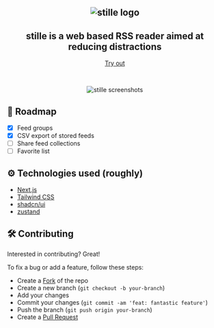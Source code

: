 <h2 align="center">
  <img src="https://stille.app/logofull.png" alt="stille logo" />
</h2>

<h2 align="center">stille is a web based RSS reader aimed at reducing distractions</h2>
<p align="center">
  <a href="https://stille.app">
    Try out
  </a>
</p>
<br />

<p align="center">
  <img src="https://stille.app/banner.png" alt="stille screenshots" />
</p>

## :rocket: Roadmap

- [x] Feed groups
- [x] CSV export of stored feeds
- [ ] Share feed collections
- [ ] Favorite list

## :gear: Technologies used (roughly)

- [Next.js](https://nextjs.org/)
- [Tailwind CSS](https://tailwindcss.com/)
- [shadcn/ui](https://ui.shadcn.com/)
- [zustand](https://zustand-demo.pmnd.rs/)

## :hammer_and_wrench: Contributing

Interested in contributing? Great!

To fix a bug or add a feature, follow these steps:

- Create a [Fork](https://docs.github.com/en/get-started/quickstart/contributing-to-projects#forking-a-repository) of the repo
- Create a new branch (`git checkout -b your-branch`)
- Add your changes
- Commit your changes (`git commit -am 'feat: fantastic feature'`)
- Push the branch (`git push origin your-branch`)
- Create a [Pull Request](https://docs.github.com/en/get-started/quickstart/contributing-to-projects#forking-a-repository)
